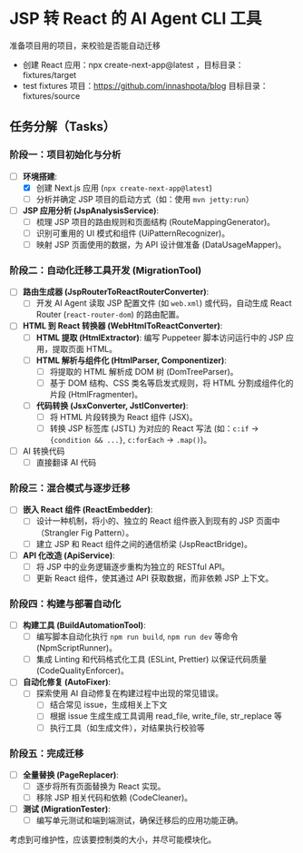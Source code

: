 # JSP 转 React 的 AI Agent CLI 工具

准备项目用的项目，来校验是否能自动迁移

- 创建 React 应用：npx create-next-app@latest ，目标目录：fixtures/target
- test fixtures 项目：https://github.com/innashpota/blog 目标目录：fixtures/source

## 任务分解（Tasks）

### 阶段一：项目初始化与分析

- [ ] **环境搭建**:
  - [x] 创建 Next.js 应用 (`npx create-next-app@latest`)
  - [ ] 分析并确定 JSP 项目的启动方式（如：使用 `mvn jetty:run`）
- [ ] **JSP 应用分析 (JspAnalysisService)**:
  - [ ] 梳理 JSP 项目的路由规则和页面结构 (RouteMappingGenerator)。
  - [ ] 识别可重用的 UI 模式和组件 (UiPatternRecognizer)。
  - [ ] 映射 JSP 页面使用的数据，为 API 设计做准备 (DataUsageMapper)。

### 阶段二：自动化迁移工具开发 (MigrationTool)

- [ ] **路由生成器 (JspRouterToReactRouterConverter)**:
  - [ ] 开发 AI Agent 读取 JSP 配置文件 (如 `web.xml`) 或代码，自动生成 React Router (`react-router-dom`) 的路由配置。
- [ ] **HTML 到 React 转换器 (WebHtmlToReactConverter)**:
  - [ ] **HTML 提取 (HtmlExtractor)**: 编写 Puppeteer 脚本访问运行中的 JSP 应用，提取页面 HTML。
  - [ ] **HTML 解析与组件化 (HtmlParser, Componentizer)**:
    - [ ] 将提取的 HTML 解析成 DOM 树 (DomTreeParser)。
    - [ ] 基于 DOM 结构、CSS 类名等启发式规则，将 HTML 分割成组件化的片段 (HtmlFragmenter)。
  - [ ] **代码转换 (JsxConverter, JstlConverter)**:
    - [ ] 将 HTML 片段转换为 React 组件 (JSX)。
    - [ ] 转换 JSP 标签库 (JSTL) 为对应的 React 写法 (如：`c:if` -> `{condition && ...}`, `c:forEach` -> `.map()`)。
- [ ] AI 转换代码
    - [ ] 直接翻译 AI 代码

### 阶段三：混合模式与逐步迁移

- [ ] **嵌入 React 组件 (ReactEmbedder)**:
  - [ ] 设计一种机制，将小的、独立的 React 组件嵌入到现有的 JSP 页面中（Strangler Fig Pattern）。
  - [ ] 建立 JSP 和 React 组件之间的通信桥梁 (JspReactBridge)。
- [ ] **API 化改造 (ApiService)**:
  - [ ] 将 JSP 中的业务逻辑逐步重构为独立的 RESTful API。
  - [ ] 更新 React 组件，使其通过 API 获取数据，而非依赖 JSP 上下文。

### 阶段四：构建与部署自动化

- [ ] **构建工具 (BuildAutomationTool)**:
  - [ ] 编写脚本自动化执行 `npm run build`, `npm run dev` 等命令 (NpmScriptRunner)。
  - [ ] 集成 Linting 和代码格式化工具 (ESLint, Prettier) 以保证代码质量 (CodeQualityEnforcer)。
- [ ] **自动化修复 (AutoFixer)**:
  - [ ] 探索使用 AI 自动修复在构建过程中出现的常见错误。
      - [ ] 结合常见 issue，生成相关上下文
      - [ ] 根据 issue 生成生成工具调用 read_file, write_file, str_replace 等
      - [ ] 执行工具（如生成文件），对结果执行校验等

### 阶段五：完成迁移

- [ ] **全量替换 (PageReplacer)**:
  - [ ] 逐步将所有页面替换为 React 实现。
  - [ ] 移除 JSP 相关代码和依赖 (CodeCleaner)。
- [ ] **测试 (MigrationTester)**:
  - [ ] 编写单元测试和端到端测试，确保迁移后的应用功能正确。

考虑到可维护性，应该要控制类的大小，并尽可能模块化。


